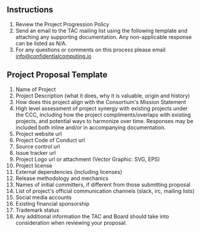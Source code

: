 ## Instructions
1.  Review the Project Progression Policy
2.  Send an email to the TAC mailing list using the following template and attaching any supporting documentation. Any non-applicable response can be listed as N/A.
3.  For any questions or comments on this process please email info@confidentialcomputing.io

## Project Proposal Template
1.  Name of Project
2.  Project Description (what it does, why it is valuable, origin and history)
3.  How does this project align with the Consortium's Mission Statement
4.  High level assessment of project synergy with existing projects under the CCC, including how the project compliments/overlaps with existing projects, and potential ways to harmonize over time. Responses may be included both inline and/or in accompanying documentation.
5.  Project website url
6.  Project Code of Conduct url
7.  Source control url
8.  Issue tracker url
9.  Project Logo url or attachment (Vector Graphic: SVG, EPS)
10. Project license
11. External dependencies (including licenses)
12. Release methodology and mechanics
13. Names of initial committers, if different from those submitting proposal
14. List of project's official communication channels (slack, irc, mailing lists)
15. Social media accounts
16. Existing financial sponsorship
17. Trademark status
18. Any additional information the TAC and Board should take into consideration when reviewing your proposal.
